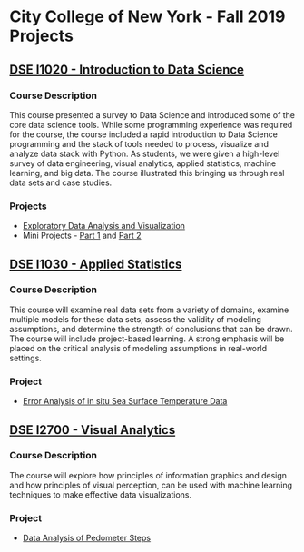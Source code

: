 # City College of New York - Fall 2019 Projects

## [DSE I1020 - Introduction to Data Science](/DSE_I1020/)

### Course Description

This course presented a survey to Data Science and introduced some of the core data science tools. While some programming experience was required for the course, the course included a rapid introduction to Data Science programming and the stack of tools needed to process, visualize and analyze data stack with Python. As students, we were given a high-level survey of data engineering, visual analytics, applied statistics, machine learning, and big data. The course illustrated this bringing us through real data sets and case studies.

### Projects

- [Exploratory Data Analysis and Visualization](/DSE_I1020/EDA-and-Viz.ipynb)
- Mini Projects - [Part 1](/DSE_I1020/Mini-Project-1.ipynb) and [Part 2](/DSE_I1020/Mini-Project-2.ipynb)

## [DSE I1030 - Applied Statistics](/DSE_I1030/)

### Course Description

This course will examine real data sets from a variety of domains, examine multiple models for these data sets, assess the validity of modeling assumptions, and determine the strength of conclusions that can be drawn. The course will include project-based learning. A strong emphasis will be placed on the critical analysis of modeling assumptions in real-world settings.

### Project

- [Error Analysis of in situ Sea Surface Temperature Data](/DSE_I1030/Project2.ipynb)

## [DSE I2700 - Visual Analytics](/DSE_I2700/)

### Course Description

The course will explore how principles of information graphics and design and how principles of visual perception, can be used with machine learning techniques to make effective data visualizations.

### Project

- [Data Analysis of Pedometer Steps](/DSE_I2700/)

